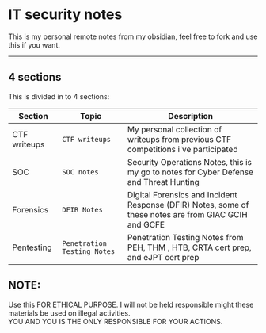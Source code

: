 # IT security notes

This is my personal remote notes from my obsidian, feel free to fork and use this if you want.

---

## 4 sections
This is divided in to 4 sections:

| Section      | Topic                       | Description                                                                                           |
| ------------ | --------------------------- | ----------------------------------------------------------------------------------------------------- |
| CTF writeups | `CTF writeups`              | My personal collection of writeups from previous CTF competitions i've participated                   |
| SOC          | `SOC notes`                 | Security Operations Notes, this is my go to notes for Cyber Defense and Threat Hunting                |
| Forensics    | `DFIR Notes`                | Digital Forensics and Incident Response (DFIR) Notes, some of these notes are from GIAC GCIH and GCFE |
| Pentesting   | `Penetration Testing Notes` | Penetration Testing Notes from PEH, THM , HTB, CRTA cert prep, and eJPT cert prep                     |



## NOTE:
 Use this FOR ETHICAL PURPOSE. I will not be held responsible might these materials be used on illegal activities.      
 YOU AND YOU IS THE ONLY RESPONSIBLE FOR YOUR ACTIONS.
